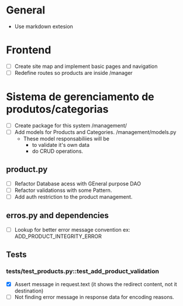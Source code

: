 # General

- Use markdown extesion

# Frontend

- [ ] Create site map and implement basic pages and navigation
- [ ] Redefine routes so products are inside /manager

# Sistema de gerenciamento de produtos/categorias

- [ ] Create package for this system /management/
- [ ] Add models for Products and Categories. /management/models.py
  - These model responsabiliies will be
    - to validate it's own data
    - do CRUD operations.

## product.py

- [ ] Refactor Database acess with GEneral purpose DAO
- [ ] Refactor validationss with some Pattern.
- [ ] Add auth restriction to the product management.

## erros.py and dependencies

- [ ] Lookup for better error message convention ex:  ADD_PRODUCT_INTEGRITY_ERROR

## Tests

### tests/test_products.py::test_add_product_validation

- [x] Assert message in request.text (it shows the redirect content, not it destination)
- [ ] Not finding error message in response data for encoding reasons.
